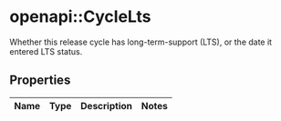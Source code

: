 # openapi::CycleLts

Whether this release cycle has long-term-support (LTS), or the date it entered LTS status.

## Properties
Name | Type | Description | Notes
------------ | ------------- | ------------- | -------------


